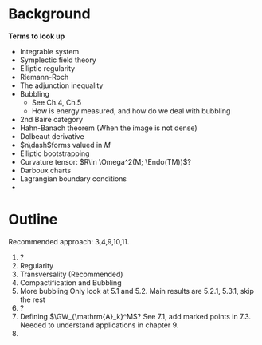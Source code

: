 # Background

**Terms to look up**

- Integrable system
- Symplectic field theory
- Elliptic regularity
- Riemann-Roch
- The adjunction inequality
- Bubbling
	- See Ch.4, Ch.5
	- How is energy measured, and how do we deal with bubbling
- 2nd Baire category
- Hahn-Banach theorem
	(When the image is not dense)
- Dolbeaut derivative
- $n\dash$forms valued in $M$
- Elliptic bootstrapping
- Curvature tensor: $R\in \Omega^2(M; \Endo(TM))$?
- Darboux charts
- Lagrangian boundary conditions
- 


# Outline
Recommended approach: 3,4,9,10,11.

1. ?
2. Regularity
3. Transversality
	(Recommended)
4. Compactification and Bubbling
5. More bubbling
	Only look at 5.1 and 5.2.
	Main results are 5.2.1, 5.3.1, skip the rest
1. ?
2. Defining $\GW_{\mathrm{A}_k}^M$?
	See 7.1, add marked points in 7.3.
	Needed to understand applications in chapter 9.
8.